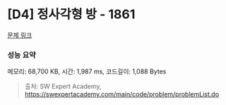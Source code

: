 # [D4] 정사각형 방 - 1861 

[문제 링크](https://swexpertacademy.com/main/code/problem/problemDetail.do?contestProbId=AV5LtJYKDzsDFAXc) 

### 성능 요약

메모리: 68,700 KB, 시간: 1,987 ms, 코드길이: 1,088 Bytes



> 출처: SW Expert Academy, https://swexpertacademy.com/main/code/problem/problemList.do